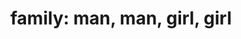 ---
layout: people&body
title: "family: man, man, girl, girl"
emoji: family_man_man_girl_girl
permalink: 👨‍👨‍👧‍👧.html
---